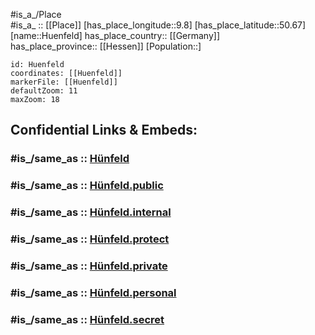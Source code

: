﻿---
confidential: public
isDeleted: false
location:
- 50.67
- 9.8
mapmarker: city
mapzoom:
- 7
- 12
SpocWebEntityId: 31064
tags:
- geo/City
type: City
---

#is_a_/Place  
#is_a_ :: [[Place]] 
[has_place_longitude::9.8] 
[has_place_latitude::50.67] 
[name::Huenfeld] 
has_place_country:: [[Germany]]  
has_place_province:: [[Hessen]] 
[Population::] 



```leaflet
id: Huenfeld
coordinates: [[Huenfeld]] 
markerFile: [[Huenfeld]] 
defaultZoom: 11 
maxZoom: 18
```


## Confidential Links & Embeds: 

### #is_/same_as :: [Hünfeld](/_Standards/Earth/Continent/Europe/Europe~Central/Germany/Germany~West/Hessen/counties~Hessen/Fulda/cities~Fulda/Hünfeld.md) 

### #is_/same_as :: [Hünfeld.public](/_public/Earth/Continent/Europe/Europe~Central/Germany/Germany~West/Hessen/counties~Hessen/Fulda/cities~Fulda/Hünfeld.public.md) 

### #is_/same_as :: [Hünfeld.internal](/_internal/Earth/Continent/Europe/Europe~Central/Germany/Germany~West/Hessen/counties~Hessen/Fulda/cities~Fulda/Hünfeld.internal.md) 

### #is_/same_as :: [Hünfeld.protect](/_protect/Earth/Continent/Europe/Europe~Central/Germany/Germany~West/Hessen/counties~Hessen/Fulda/cities~Fulda/Hünfeld.protect.md) 

### #is_/same_as :: [Hünfeld.private](/_private/Earth/Continent/Europe/Europe~Central/Germany/Germany~West/Hessen/counties~Hessen/Fulda/cities~Fulda/Hünfeld.private.md) 

### #is_/same_as :: [Hünfeld.personal](/_personal/Earth/Continent/Europe/Europe~Central/Germany/Germany~West/Hessen/counties~Hessen/Fulda/cities~Fulda/Hünfeld.personal.md) 

### #is_/same_as :: [Hünfeld.secret](/_secret/Earth/Continent/Europe/Europe~Central/Germany/Germany~West/Hessen/counties~Hessen/Fulda/cities~Fulda/Hünfeld.secret.md)

